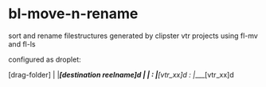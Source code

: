 # bl-move-n-rename
sort and rename filestructures generated by clipster vtr projects using fl-mv and fl-ls


configured as droplet:

[drag-folder]
	|
	|___[destination reelname]d
	|             |
	:             |____[vtr_xx]d
	:             |____[vtr_xx]d
